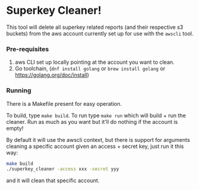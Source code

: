 # Superkey Cleaner!

This tool will delete all superkey related reports (and their respective s3 buckets) from the aws account currently set up for use with the `awscli` tool. 

### Pre-requisites
1. aws CLI set up locally pointing at the account you want to clean.
2. Go toolchain, (`dnf install golang` or `brew install golang` or https://golang.org/doc/install)

### Running
There is a Makefile present for easy operation. 

To build, type `make build`. To run type `make run` which will build + run the cleaner. Run as much as you want but it'll do nothing if the account is empty! 

By default it will use the awscli context, but there is support for arguments cleaning a specific account given an access + secret key, just run it this way:

```bash
make build
./superkey_cleaner -access xxx -secret yyy
```

and it will clean that specific account.
